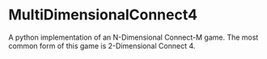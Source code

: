 # MultiDimensionalConnect4
A python implementation of an N-Dimensional Connect-M game. The most common form of this game is 2-Dimensional Connect 4.
